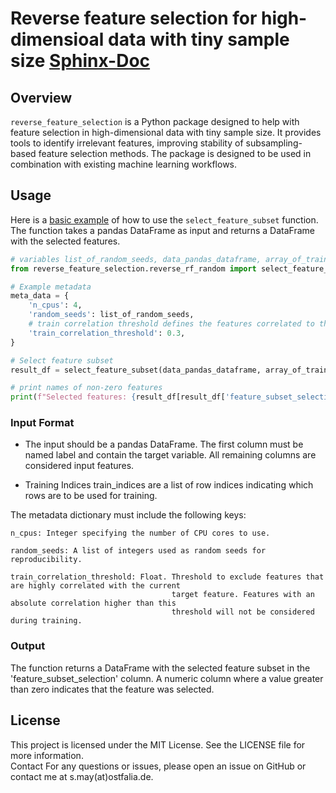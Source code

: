 # Reverse feature selection for high-dimensioal data with tiny sample size [Sphinx-Doc](https://sigrun-may.github.io/reverse-feature-selection/)

## Overview

`reverse_feature_selection` is a Python package designed to help with feature selection in high-dimensional data with
tiny sample size. It provides tools to identify irrelevant features, improving stability of subsampling-based feature
selection methods. The package is designed to be used in combination with existing machine learning workflows.

 
[//]: # (## Features)

[//]: # ()
[//]: # (- Automated feature selection)

[//]: # (- Support for various machine learning models)

[//]: # (- Easy integration with existing workflows)

[//]: # ()
[//]: # (## Installation)

[//]: # ()
[//]: # (You can install the package using `pip`:)

[//]: # ()
[//]: # (```sh)

[//]: # (pip install reverse_feature_selection)

[//]: # (```)

## Usage

Here is a [basic example](reverse_feature_selection/basic_example.py) of how to use the `select_feature_subset` function. The function takes a pandas DataFrame as input
and returns a DataFrame with the selected features. 

```python
# variables list_of_random_seeds, data_pandas_dataframe, array_of_train_indices must be defined additionally
from reverse_feature_selection.reverse_rf_random import select_feature_subset

# Example metadata
meta_data = {
    'n_cpus': 4,
    'random_seeds': list_of_random_seeds,
    # train correlation threshold defines the features correlated to the target to be removed from the training data
    'train_correlation_threshold': 0.3,
}

# Select feature subset
result_df = select_feature_subset(data_pandas_dataframe, array_of_train_indices, meta_data)

# print names of non-zero features
print(f"Selected features: {result_df[result_df['feature_subset_selection'] > 0]}")
```

### Input Format
 - The input should be a pandas DataFrame. The first column must be named label and contain the target variable. 
All remaining columns are considered input features.

- Training Indices train_indices are a list of row indices indicating which rows are to be used for training.

The metadata dictionary must include the following keys:

    n_cpus: Integer specifying the number of CPU cores to use.

    random_seeds: A list of integers used as random seeds for reproducibility.

    train_correlation_threshold: Float. Threshold to exclude features that are highly correlated with the current 
                                        target feature. Features with an absolute correlation higher than this 
                                        threshold will not be considered during training.


### Output

The function returns a DataFrame with the selected feature subset in the 'feature_subset_selection' column. A numeric 
column where a value greater than zero indicates that the feature was selected.

[//]: # (- The first column should contain the labels and should be named 'label'.)

[//]: # (- The remaining columns should contain the features.)

[//]: # (- The function also requires a list of indices for the training data and a dictionary with metadata.)

[//]: # (- The metadata should contain the number of CPUs to use, a list of random seeds, and a threshold for the correlation between the features and the target variable.)

[//]: # (- The function returns a DataFrame with the selected features.)

[//]: # (- The selected features are indicated by a value greater than zero in the 'feature_subset_selection' column.)

[//]: # (- The function uses a random forest model to select the features.)

[//]: # (- The function uses a leave-one-out cross-validation approach to select the features.)

[//]: # (- The function uses a random seed to ensure reproducibility.)

[//]: # (- The function uses a threshold to remove features that are highly correlated with the target variable.)

[//]: # (- The function uses a threshold to remove features that are highly correlated with other features.)



## License

This project is licensed under the MIT License. See the LICENSE file for more information.\
Contact
For any questions or issues, please open an issue on GitHub or contact me at s.may(at)ostfalia.de.
